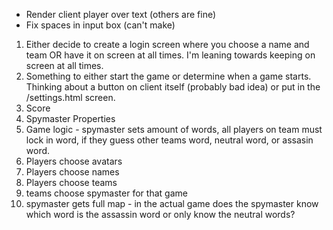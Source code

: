 - Render client player over text (others are fine)
- Fix spaces in input box (can't make)

1. Either decide to create a login screen where you choose a name and team OR have it on screen at all times. I'm leaning towards keeping on screen at all times.
2. Something to either start the game or determine when a game starts. Thinking about a button on client itself (probably bad idea) or put in the /settings.html screen. 
3. Score
4. Spymaster Properties
5. Game logic - spymaster sets amount of words, all players on team must lock in word, if they guess other teams word, neutral word, or assasin word. 
6. Players choose avatars
7. Players choose names
8. Players choose teams
9. teams choose spymaster for that game
10. spymaster gets full map - in the actual game does the spymaster know which word is the assassin word or only know the neutral words?
